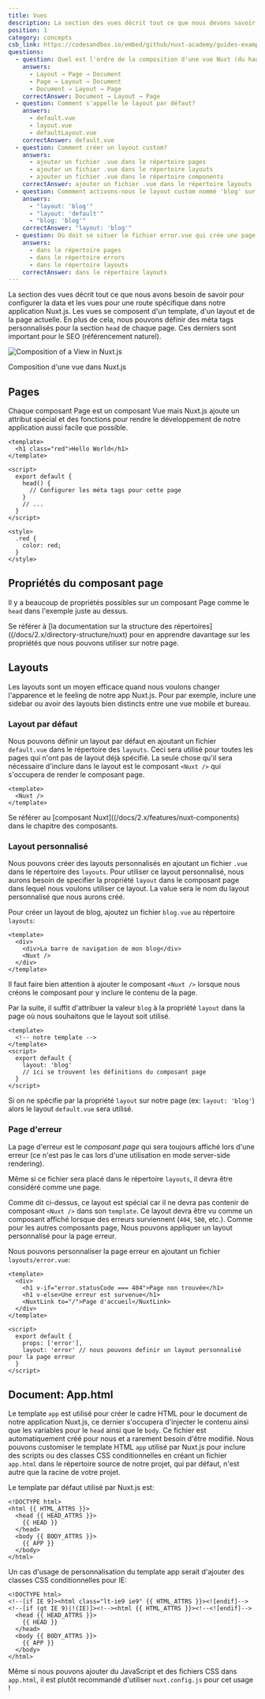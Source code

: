 ```yaml
---
title: Vues
description: La section des vues décrit tout ce que nous devons savoir pour configurer votre data et de potentielles vues pour une route spécifique dans votre application Nuxt.js. Les vues se composent du template d'une app, son layout et la page actuelle.
position: 1
category: concepts
csb_link: https://codesandbox.io/embed/github/nuxt-academy/guides-examples/tree/master/02_concepts/01_views?fontsize=14&hidenavigation=1&theme=dark
questions:
  - question: Quel est l'ordre de la composition d'une vue Nuxt (du haut vers le bas)?
    answers:
      - Layout → Page → Document
      - Page → Layout → Document
      - Document → Layout → Page
    correctAnswer: Document → Layout → Page
  - question: Comment s'appelle le layout par défaut?
    answers:
      - default.vue
      - layout.vue
      - defaultLayout.vue
    correctAnswer: default.vue
  - question: Comment créer un layout custom?
    answers:
      - ajouter un fichier .vue dans le répertoire pages
      - ajouter un fichier .vue dans le répertoire layouts
      - ajouter un fichier .vue dans le répertoire components
    correctAnswer: ajouter un fichier .vue dans le répertoire layouts
  - question: Commment activons-nous le layout custom nommé 'blog' sur votre page?
    answers:
      - "layout: 'blog'"
      - "layout: 'default'"
      - "blog: 'blog'"
    correctAnswer: "layout: 'blog'"
  - question: Où doit se situer le fichier error.vue qui crée une page d'erreur personnalisée?
    answers:
      - dans le répertoire pages
      - dans le répertoire errors
      - dans le répertoire layouts
    correctAnswer: dans le répertoire layouts
---
```


La section des vues décrit tout ce que nous avons besoin de savoir pour configurer la data et les vues pour une route spécifique dans notre application Nuxt.js. Les vues se composent d'un template, d'un layout et de la page actuelle. En plus de cela, nous pouvons définir des méta tags personnalisés pour la section `head` de chaque page. Ces derniers sont important pour le SEO (référencement naturel).

![Composition of a View in Nuxt.js](/docs/2.x/views.png)

Composition d'une vue dans Nuxt.js

## Pages

Chaque composant Page est un composant Vue mais Nuxt.js ajoute un attribut spécial et des fonctions pour rendre le développement de notre application aussi facile que possible.

```html{}[pages/index.vue]
<template>
  <h1 class="red">Hello World</h1>
</template>

<script>
  export default {
    head() {
      // Configurer les méta tags pour cette page
    }
    // ...
  }
</script>

<style>
  .red {
    color: red;
  }
</style>
```

## Propriétés du composant page

Il y a beaucoup de propriétés possibles sur un composant Page comme le `head` dans l'exemple juste au dessus.

<base-alert type="next">

Se référer à [la documentation sur la structure des répertoires]((/docs/2.x/directory-structure/nuxt) pour en apprendre davantage sur les propriétés que nous pouvons utiliser sur notre page.

</base-alert>

## Layouts

Les layouts sont un moyen efficace quand nous voulons changer l'apparence et le feeling de notre app Nuxt.js. Pour par exemple, inclure une sidebar ou avoir des layouts bien distincts entre une vue mobile et bureau.

### Layout par défaut

Nous pouvons définir un layout par défaut en ajoutant un fichier `default.vue` dans le répertoire des `layouts`. Ceci sera utilisé pour toutes les pages qui n'ont pas de layout déjà spécifié. La seule chose qu'il sera nécessaire d'inclure dans le layout est le composant `<Nuxt />` qui s'occupera de render le composant page.

```html{}[layouts/default.vue]
<template>
  <Nuxt />
</template>
```

<base-alert type="next">

Se référer au [composant Nuxt]((/docs/2.x/features/nuxt-components) dans le chapitre des composants.

</base-alert>

### Layout personnalisé

Nous pouvons créer des layouts personnalisés en ajoutant un fichier `.vue` dans le répertoire des `layouts`. Pour utiliser ce layout personnalisé, nous aurons besoin de specifier la propriété `layout` dans le composant page dans lequel nous voulons utiliser ce layout. La value sera le nom du layout personnalisé que nous aurons créé.

Pour créer un layout de blog, ajoutez un fichier `blog.vue` au répertoire `layouts`:

```html{}[layouts/blog.vue]
<template>
  <div>
    <div>La barre de navigation de mon blog</div>
    <Nuxt />
  </div>
</template>
```

<base-alert>

Il faut faire bien attention à ajouter le composant `<Nuxt />` lorsque nous créons le composant pour y inclure le contenu de la page.

</base-alert>

Par la suite, il suffit d'attribuer la valeur `blog` à la propriété `layout` dans la page où nous souhaitons que le layout soit utilisé.

```html{}[pages/posts.vue]
<template>
  <!-- notre template -->
</template>
<script>
  export default {
    layout: 'blog'
    // ici se trouvent les définitions du composant page
  }
</script>
```

<base-alert type="info">

Si on ne spécifie par la propriété `layout` sur notre page (ex: `layout: 'blog'`) alors le layout `default.vue` sera utilisé.

</base-alert>

<app-modal>
  <code-sandbox :src="csb_link"></code-sandbox>
</app-modal>

### Page d'erreur

La page d'erreur est le _composant page_ qui sera toujours affiché lors d'une erreur (ce n'est pas le cas lors d'une utilisation en mode server-side rendering).

<base-alert>

Même si ce fichier sera placé dans le répertoire `layouts`, il devra être considéré comme une page.

</base-alert>

Comme dit ci-dessus, ce layout est spécial car il ne devra pas contenir de composant `<Nuxt />` dans son `template`. Ce layout devra être vu comme un composant affiché lorsque des erreurs surviennent (`404`, `500`, etc.). Comme pour les autres composants page, Nous pouvons appliquer un layout personnalisé pour la page erreur.

Nous pouvons personnaliser la page erreur en ajoutant un fichier `layouts/error.vue`:

```html{}[layouts/error.vue]
<template>
  <div>
    <h1 v-if="error.statusCode === 404">Page non trouvée</h1>
    <h1 v-else>Une erreur est survenue</h1>
    <NuxtLink to="/">Page d'accueil</NuxtLink>
  </div>
</template>

<script>
  export default {
    props: ['error'],
    layout: 'error' // nous pouvons definir un layout personnalisé pour la page erreur
  }
</script>
```

## Document: App.html

Le template `app` est utilisé pour créer le cadre HTML pour le document de notre application Nuxt.js, ce dernier s'occupera d'injecter le contenu ainsi que les variables pour le `head` ainsi que le `body`. Ce fichier est automatiquement créé pour nous et a rarement besoin d'être modifié. Nous pouvons customiser le template HTML `app` utilisé par Nuxt.js pour inclure des scripts ou des classes CSS conditionnelles en créant un fichier `app.html` dans le répertoire source de notre projet, qui par défaut, n'est autre que la racine de votre projet.

Le template par défaut utilisé par Nuxt.js est:

```html{}[app.html]
<!DOCTYPE html>
<html {{ HTML_ATTRS }}>
  <head {{ HEAD_ATTRS }}>
    {{ HEAD }}
  </head>
  <body {{ BODY_ATTRS }}>
    {{ APP }}
  </body>
</html>
```

Un cas d'usage de personnalisation du template app serait d'ajouter des classes CSS conditionnelles pour IE:

```html{}[app.html]
<!DOCTYPE html>
<!--[if IE 9]><html class="lt-ie9 ie9" {{ HTML_ATTRS }}><![endif]-->
<!--[if (gt IE 9)|!(IE)]><!--><html {{ HTML_ATTRS }}><!--<![endif]-->
  <head {{ HEAD_ATTRS }}>
    {{ HEAD }}
  </head>
  <body {{ BODY_ATTRS }}>
    {{ APP }}
  </body>
</html>
```

<base-alert type="info">

Même si nous pouvons ajouter du JavaScript et des fichiers CSS dans `app.html`, il est plutôt recommandé d'utiliser `nuxt.config.js` pour cet usage !

</base-alert>

<quiz :questions="questions"></quiz>
